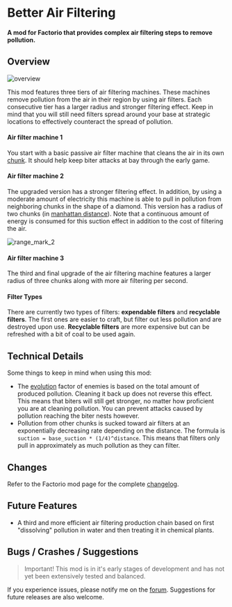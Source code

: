 # Better Air Filtering
#### A mod for Factorio that provides complex air filtering steps to remove pollution.


## Overview
![overview]()

This mod features three tiers of air filtering machines. These machines remove pollution from the air in their region by using air filters. Each consecutive tier has a larger radius and stronger filtering effect. Keep in mind that you will still need filters spread around your base at strategic locations to effectively counteract the spread of pollution.  

#### Air filter machine 1
You start with a basic passive air filter machine that cleans the air in its own [chunk](https://wiki.factorio.com/Map_structure#Chunk). It should help keep biter attacks at bay through the early game.

#### Air filter machine 2
The upgraded version has a stronger filtering effect. In addition, by using a moderate amount of electricity this machine is able to pull in pollution from neighboring chunks in the shape of a diamond. This version has a radius of two chunks (in [manhattan distance](https://en.wikipedia.org/wiki/Taxicab_geometry)). Note that a continuous amount of energy is consumed for this suction effect in addition to the cost of filtering the air.

![range_mark_2](res/radius_mk2.png)

#### Air filter machine 3
The third and final upgrade of the air filtering machine features a larger radius of three chunks along with more air filtering per second.

#### Filter Types
There are currently two types of filters: __expendable filters__ and __recyclable filters__. The first ones are easier to craft, but filter out less pollution and are destroyed upon use. __Recyclable filters__ are more expensive but can be refreshed with a bit of coal to be used again.

## Technical Details
Some things to keep in mind when using this mod:
 - The [evolution](https://wiki.factorio.com/Enemies#Evolution) factor of enemies is based on the total amount of produced pollution. Cleaning it back up does not reverse this effect. This means that biters will still get stronger, no matter how proficient you are at cleaning pollution. You can prevent attacks caused by pollution reaching the biter nests however.
 - Pollution from other chunks is sucked toward air filters at an exponentially decreasing rate depending on the distance. The formula is `suction = base_suction * (1/4)^distance`. This means that filters only pull in approximately as much pollution as they can filter.

## Changes
Refer to the Factorio mod page for the complete [changelog](https://mods.factorio.com/mod/better-air-filtering/changelog).


## Future Features
 - A third and more efficient air filtering production chain based on first "dissolving" pollution in water and then treating it in chemical plants.


## Bugs / Crashes / Suggestions
> Important! This mod is in it's early stages of development and has not yet been extensively tested and balanced.

If you experience issues, please notify me on the [forum](https://mods.factorio.com/mod/better-air-filtering/discussion). Suggestions for future releases are also welcome.
